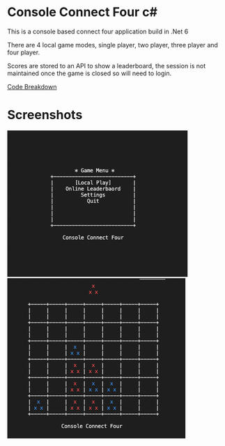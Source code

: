 # Console Connect Four c#

This is a console based connect four application build in .Net 6

There are 4 local game modes, single player, two player, three player and four player.

Scores are stored to an API to show a leaderboard, the session is not maintained once the game is closed so will need to login.

[Code Breakdown](BREAKDOWN.md)

# Screenshots
![Homepage](/docs/Menu.png)
![Cues](/docs/SinglePlayer.png)
